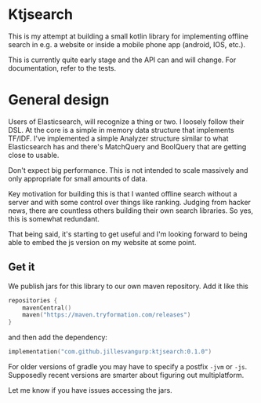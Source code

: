 # Ktjsearch

This is my attempt at building a small kotlin library for implementing offline search in e.g. a website or inside a
mobile phone app (android, IOS, etc.).

This is currently quite early stage and the API can and will change. For documentation, refer to the tests.

# General design

Users of Elasticsearch, will recognize a thing or two. I loosely follow their DSL. At the core is a simple in memory data structure that implements TF/IDF. I've implemented a simple Analyzer structure similar to what Elasticsearch has and there's MatchQuery and BoolQuery that are getting close to usable.

Don't expect big performance. This is not intended to scale massively and only appropriate for small amounts of data.

Key motivation for building this is that I wanted offline search without a server and with some control over things like ranking. Judging from hacker news, there are countless others building their own search libraries. So yes, this is somewhat redundant.

That being said, it's starting to get useful and I'm looking forward to being able to embed the js version on my 
website at some point. 

## Get it 

We publish jars for this library to our own maven repository. Add it like this

```kotlin
repositories {
    mavenCentral()
    maven("https://maven.tryformation.com/releases")
}
```

and then add the dependency:

```kotlin
implementation("com.github.jillesvangurp:ktjsearch:0.1.0")
```

For older versions of gradle you may have to specify a postfix `-jvm` or `-js`. Supposedly recent versions are smarter about figuring out multiplatform.

Let me know if you have issues accessing the jars.
